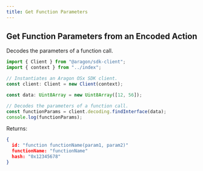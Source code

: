```yaml
---
title: Get Function Parameters
---
```


## Get Function Parameters from an Encoded Action

Decodes the parameters of a function call.

```ts
import { Client } from "@aragon/sdk-client";
import { context } from "../index";

// Instantiates an Aragon OSx SDK client.
const client: Client = new Client(context);

const data: Uint8Array = new Uint8Array([12, 56]);

// Decodes the parameters of a function call.
const functionParams = client.decoding.findInterface(data);
console.log(functionParams);
```


Returns:

```json
{
  id: "function functionName(param1, param2)"
  functionName: "functionName"
  hash: "0x12345678"
}
```